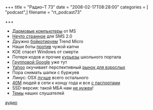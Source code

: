 +++
title = "Радио–Т 73"
date = "2008-02-17T08:28:00"
categories = [ "podcast",]
filename = "rt_podcast73"

+++

- [Дармовые компьютеры](http://habrahabr.ru/blog/lenta/35874.html) от MS
- [Нечто странное](http://habrahabr.ru/blog/gadgets/35899.html) для SMS 2.0
- Дружно [бойкотируем](http://habrahabr.ru/blog/open_source/35940.html) Trend Micro
- Наши боты [против](http://webplanet.ru/news/security/2008/02/15/gmail_capcha.html) чужой капчи
- KDE спасет Windows от смерти
- Потеря кодов и прочие [курьезы](http://webplanet.ru/news/security/2008/02/11/fursenko_portal.html) школьного портала
- [Групповой Google](http://internetno.net/2008/02/07/apps-team/) уже тут
- [Yahoo](http://www.deepapple.com/news/29756.html) окучивает перспективный [рынок для взрослых](http://net.compulenta.ru/347868/)
- Пора снимать шапки с буржуев
- Линус: OSX [лучше](http://habrahabr.ru/blog/linux/35363.html) всего остального
- [40M](http://webplanet.ru/news/research/2008/02/08/russia_second.html) людей в сети к концу года и все [с паспортами](http://www.cifrovik.ru/publish/open_article/11214/)
- SSD-версия: такой МБА нам [не нужен](http://www.engadget.com/2008/02/06/macbook-air-with-ssd-tested-performance-boost-nowhere-to-be-fou/)!
- [Темы](http://radio-t.com/temi_dlja_vipuskov/temyi-dlya-73/) наших слушателей

[аудио](http://cdn.radio-t.com/rt_podcast73.mp3)
<audio src="http://cdn.radio-t.com/rt_podcast73.mp3" preload="none"></audio>